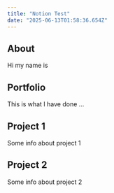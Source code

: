 ```yaml
---
title: "Notion Test"
date: "2025-06-13T01:58:36.654Z"
---
```



## About

Hi my name is


## Portfolio

This is what I have done …


## Project 1

Some info about project 1


## Project 2

Some info about project 2

